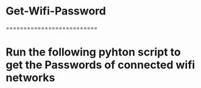 # Get-Wifi-Password
==========================
# Run the following pyhton script to get the Passwords of connected wifi networks

